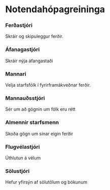 # Notendahópagreininga

### Ferðastjóri
Skráir og skipuleggur ferðir.
### Áfanagastjóri
Skráir nýja áfangastaði
### Mannari
Velja starfsfólk í fyrirframákveðnar ferðir.
### Mannauðsstjóri
Sér um að gögnin um fólk eru rétt
### Almennir starfsmenn
Skoða gögn um sínar eigin ferðir
### Flugvélastjóri
Úthlutun á vélum
### Sölustjóri
Hefur yfirsýn af sölutölum og bókunum
